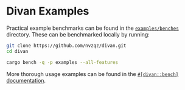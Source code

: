 # Divan Examples

Practical example benchmarks can be found in the [`examples/benches`](https://github.com/nvzqz/divan/tree/main/examples/benches)
directory. These can be benchmarked locally by running:

```sh
git clone https://github.com/nvzqz/divan.git
cd divan

cargo bench -q -p examples --all-features
```

More thorough usage examples can be found in the [`#[divan::bench]` documentation](https://docs.rs/divan/latest/divan/attr.bench.html#examples).
